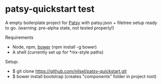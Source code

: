 patsy-quickstart test
=====================

A empty boilerplate project for [Patsy](http://github.com/phun-ky/patsy) with patsy.json + filetree setup ready to go. (warning: pre-alpha state, not tested properly!)

Requirements
- Node, npm, [bower](https://github.com/twitter/bower) (npm install -g bower)
- A shell (currently set up for *nix-style paths)

Setup:
- $ git clone https://github.com/nilsel/patsy-quickstart.git
- $ bower install bootstrap (creates "components" folder in project root)
